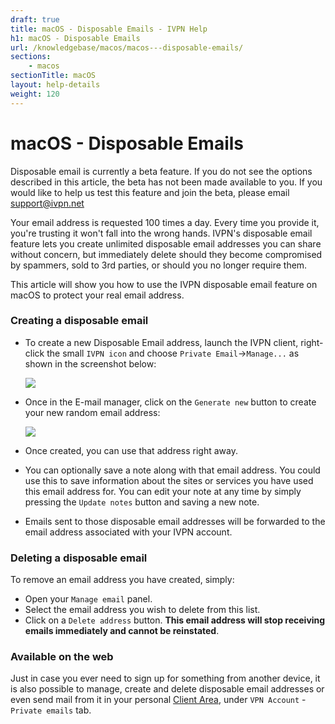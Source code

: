 ```yaml
---
draft: true
title: macOS - Disposable Emails - IVPN Help
h1: macOS - Disposable Emails
url: /knowledgebase/macos/macos---disposable-emails/
sections:
    - macos
sectionTitle: macOS
layout: help-details
weight: 120
---
```

# macOS - Disposable Emails

<div markdown="1" class="notice notice--warning">
Disposable email is currently a beta feature. If you do not see the options described in this article, the beta has not been made available to you. If you would like to help us test this feature and join the beta, please email <a href="mailto:support@ivpn.net">support@ivpn.net</a>
</div>

Your email address is requested 100 times a day. Every time you provide it, you're trusting it won't fall into the wrong hands. IVPN's disposable email feature lets you create unlimited disposable email addresses you can share without concern, but immediately delete should they become compromised by spammers, sold to 3rd parties, or should you no longer require them.

This article will show you how to use the IVPN disposable email feature on macOS to protect your real email address.

### Creating a disposable email

* To create a new Disposable Email address, launch the IVPN client, right-click the small `IVPN icon` and choose `Private Email`->`Manage...` as shown in the screenshot below:

  ![](/images-static/uploads/Mac_PE_1.jpg)  

* Once in the E-mail manager, click on the `Generate new` button to create your new random email address:

  ![](/images-static/uploads/Mac_PE_2.png)

* Once created, you can use that address right away.
* You can optionally save a note along with that email address. You could use this to save information about the sites or services you have used this email address for. You can edit your note at any time by simply pressing the `Update notes` button and saving a new note.
* Emails sent to those disposable email addresses will be forwarded to the email address associated with your IVPN account.

### Deleting a disposable email

To remove an email address you have created, simply:

* Open your `Manage email` panel.
* Select the email address you wish to delete from this list.
* Click on a `Delete address` button. **This email address will stop receiving emails immediately and cannot be reinstated**.

### Available on the web

Just in case you ever need to sign up for something from another device, it is also possible to manage, create and delete disposable email addresses or even send mail from it in your personal [Client Area](/account/), under `VPN Account` - `Private emails` tab.
